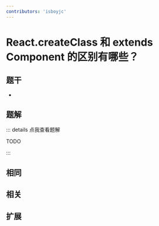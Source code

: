 ```yaml
---
contributors: 'isboyjc'
---
```


# React.createClass 和 extends Component 的区别有哪些？


## 题干

- 



## 题解

::: details 点我查看题解

  TODO

:::



## 相同


## 相关


## 扩展

